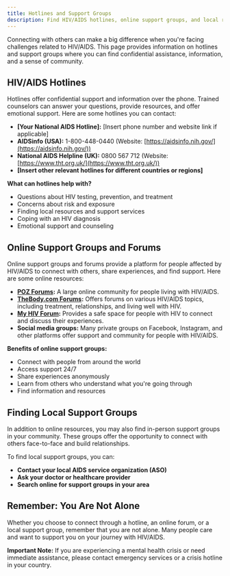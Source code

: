 ```yaml
---
title: Hotlines and Support Groups
description: Find HIV/AIDS hotlines, online support groups, and local resources for people affected by HIV.
---
```


Connecting with others can make a big difference when you're facing challenges related to HIV/AIDS. This page provides information on hotlines and support groups where you can find confidential assistance, information, and a sense of community.

## HIV/AIDS Hotlines

Hotlines offer confidential support and information over the phone. Trained counselors can answer your questions, provide resources, and offer emotional support. Here are some hotlines you can contact:

*   **[Your National AIDS Hotline]:** [Insert phone number and website link if applicable]
*   **AIDSinfo (USA):** 1-800-448-0440 (Website: [https://aidsinfo.nih.gov/](https://aidsinfo.nih.gov/))
*   **National AIDS Helpline (UK):** 0800 567 712 (Website: [https://www.tht.org.uk/](https://www.tht.org.uk/))
*   **[Insert other relevant hotlines for different countries or regions]**

**What can hotlines help with?**

*   Questions about HIV testing, prevention, and treatment
*   Concerns about risk and exposure
*   Finding local resources and support services
*   Coping with an HIV diagnosis
*   Emotional support and counseling

## Online Support Groups and Forums

Online support groups and forums provide a platform for people affected by HIV/AIDS to connect with others, share experiences, and find support. Here are some online resources:

*   **[POZ Forums](https://www.poz.com/forums):**  A large online community for people living with HIV/AIDS.
*   **[TheBody.com Forums](https://www.thebody.com/community):**  Offers forums on various HIV/AIDS topics, including treatment, relationships, and living well with HIV.
*   **[My HIV Forum](https://www.myhivforum.org/):**  Provides a safe space for people with HIV to connect and discuss their experiences.
*   **Social media groups:**  Many private groups on Facebook, Instagram, and other platforms offer support and community for people with HIV/AIDS.

**Benefits of online support groups:**

*   Connect with people from around the world
*   Access support 24/7
*   Share experiences anonymously
*   Learn from others who understand what you're going through
*   Find information and resources

## Finding Local Support Groups

In addition to online resources, you may also find in-person support groups in your community. These groups offer the opportunity to connect with others face-to-face and build relationships.

To find local support groups, you can:

*   **Contact your local AIDS service organization (ASO)**
*   **Ask your doctor or healthcare provider**
*   **Search online for support groups in your area**

## Remember: You Are Not Alone

Whether you choose to connect through a hotline, an online forum, or a local support group, remember that you are not alone. Many people care and want to support you on your journey with HIV/AIDS.

**Important Note:**  If you are experiencing a mental health crisis or need immediate assistance, please contact emergency services or a crisis hotline in your country.
